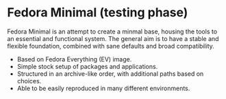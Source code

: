 # Fedora Minimal (testing phase)

Fedora Minimal is an attempt to create a minmal base, housing the tools to an essential and functional system.
The general aim is to have a stable and flexible foundation, combined with sane defaults and broad compatibility.

* Based on Fedora Everything (EV) image.
* Simple stock setup of packages and applications.
* Structured in an archive-like order, with additional paths based on choices.
* Able to be easily reproduced in many different environments.

